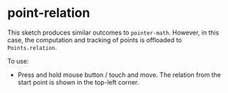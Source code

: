 # point-relation

This sketch produces similar outcomes to `pointer-math`. However, in this case, the computation and tracking of points is offloaded to `Points.relation`.

To use:
* Press and hold mouse button / touch and move. The relation from the start point is shown in the top-left corner.